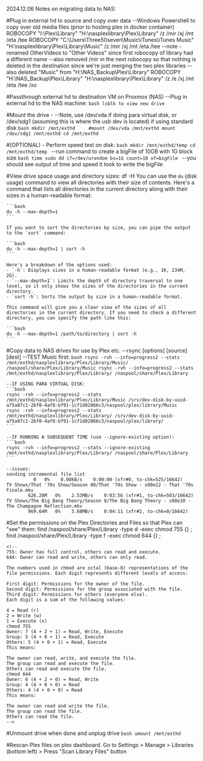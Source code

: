 2024.12.06
Notes on migrating data to NAS:

#Plug in external hd to source and copy over data
	--Windows Powershell to copy over old media files (prior to hosting plex in docker container)
	ROBOCOPY "I:\Plex\Library" "H:\nasplexlibrary\Plex\Library" /z /mir /xj /mt /eta /tee
	ROBOCOPY "C:\Users\Three50seven\Music\iTunes\iTunes Music" "H:\nasplexlibrary\Plex\Library\Music" /z /mir /xj /mt /eta /tee
	--note - renamed OtherVideos to "Other Videos" since first robocopy of library had a different name
	--also removed /mir in the next robocopy so that nothing is deleted in the destination since we're just merging the two plex libraries
	--also deleted "Music" from "H:\NAS_Backup\Plex\Library"
	ROBOCOPY "H:\NAS_Backup\Plex\Library" "H:\nasplexlibrary\Plex\Library" /z /e /xj /mt /eta /tee /xo

#Passthrough external hd to destination VM on Proxmox (NAS)
	--Plug in external hd to the NAS machine:
	```bash
	lsblk to view new drive
	```	
<!--ONLY NEEDED if passing the disk to a VM or container:
#Use virtio for faster performance on disk for VM:
	ref: https://www.youtube.com/watch?v=wGhSJ-G9jQg
	--this will use the para virtualized disk, which is ~20-25% faster than sd disk
	SSH to proxmox nas host (benolinas)
	--install 
	```bash
	apt install lshw
	lshw -class disk -class storage
	ls -l /dev/disk/by-id
	```	
	--e.g.: usb-WD_Game_Drive_575845324532303159595546-0:0-part1
	--get device name by id (not by virtual name - i.e. /dev/sdb1 etc.)
	```bash
	qm set [proxmox vm id] -virtio2 /dev/disk/by-id/[full id of disk from prev. command]
	more /etc/pve/qemu-server/[proxmox vm id].conf
	```
	--you should see a line for virtio2: /dev/disk/by-id/[full id of disk from prev. command]
	--you should also see a new hard disk in the hardware of the virtual machine (via gui)
	```bash
	lsblk
	```
	--you should now see a vda disk in the VM
-->

#Mount the drive - 
--Note, use /dev/vda if doing para virtual disk, or /dev/sdg1 (assuming this is where the usb dev is located) if using standard disk
	```bash
	mkdir /mnt/exthd	
	#mount /dev/vda /mnt/exthd
	mount /dev/sdg1 /mnt/exthd
	cd /mnt/exthd
	```

#(OPTIONAL) - Perform speed test on disk:
	```bash
	mkdir /mnt/exthd/temp
	cd /mnt/exthd/temp
	```
	--run command to create a bigFile of 10GB with 1G block size
	```bash
	time sudo dd if=/dev/urandom bs=1G count=10 of=bigFile
	```
	--you should see output of time and speed it took to write the bigFile

#View drive space usage and directory sizes:
	df -H
	You can use the `du` (disk usage) command to view all directories with their size of contents. Here's a command that lists all directories in the current directory along with their sizes in a human-readable format:

	```bash
	du -h --max-depth=1
	```

	If you want to sort the directories by size, you can pipe the output to the `sort` command:

	```bash
	du -h --max-depth=1 | sort -h
	```

	Here's a breakdown of the options used:
	- `-h`: Displays sizes in a human-readable format (e.g., 1K, 234M, 2G).
	- `--max-depth=1`: Limits the depth of directory traversal to one level, so it only shows the sizes of the directories in the current directory.
	- `sort -h`: Sorts the output by size in a human-readable format.

	This command will give you a clear view of the sizes of all directories in the current directory. If you need to check a different directory, you can specify the path like this:

	```bash
	du -h --max-depth=1 /path/to/directory | sort -h
	```

#Copy data to NAS drives for use by Plex etc.
	--rsync [options] [source] [dest]
	--TEST Music first:
	```bash
	rsync -rvh --info=progress2 --stats /mnt/exthd/nasplexlibrary/Plex/Library/Music/ /naspool/share/Plex/Library/Music
	rsync -rvh --info=progress2 --stats /mnt/exthd/nasplexlibrary/Plex/Library/ /naspool/share/Plex/Library
	```
	
	--IF USING PARA VIRTUAL DISK:
	```bash
	rsync -rvh --info=progress2 --stats /mnt/exthd/nasplexlibrary/Plex/Library/Music /srv/dev-disk-by-uuid-a75a07c1-2bf0-4af8-bf91-1cf1d02866c3/naspool/plex/library/Music
	rsync -rvh --info=progress2 --stats /mnt/exthd/nasplexlibrary/Plex/Library/ /srv/dev-disk-by-uuid-a75a07c1-2bf0-4af8-bf91-1cf1d02866c3/naspool/plex/library/
	```
	
	--IF RUNNING A SUBSEQUENT TIME (use --ignore-existing option):
	```bash
	rsync -rvh --info=progress2 --stats --ignore-existing /mnt/exthd/nasplexlibrary/Plex/Library/ /naspool/share/Plex/Library
	```
	
	--issues:
	sending incremental file list
              0   0%    0.00kB/s    0:00:00 (xfr#0, to-chk=525/16642)
	TV Shows/That '70s Show/Season 08/That '70s Show - s08e22 - That '70s Finale.mkv
			626.28M   0%    2.53MB/s    0:03:56 (xfr#1, to-chk=503/16642)
	TV Shows/The Big Bang Theory/Season 8/The Big Bang Theory - s08e10 - The Champagne Reflection.mkv
			969.64M   0%    3.68MB/s    0:04:11 (xfr#2, to-chk=0/16642)

#Set the permissions on the Plex Directories and Files so that Plex can "see" them:
	find /naspool/share/Plex/Library -type d -exec chmod 755 {} \;
	find /naspool/share/Plex/Library -type f -exec chmod 644 {} \;
	
	<!--
	755: Owner has full control, others can read and execute.
	644: Owner can read and write, others can only read.
	
	The numbers used in chmod are octal (base-8) representations of the file permissions. Each digit represents different levels of access:

	First digit: Permissions for the owner of the file.
	Second digit: Permissions for the group associated with the file.
	Third digit: Permissions for others (everyone else).
	Each digit is a sum of the following values:

	4 = Read (r)
	2 = Write (w)
	1 = Execute (x)
	chmod 755
	Owner: 7 (4 + 2 + 1) = Read, Write, Execute
	Group: 5 (4 + 0 + 1) = Read, Execute
	Others: 5 (4 + 0 + 1) = Read, Execute
	This means:

	The owner can read, write, and execute the file.
	The group can read and execute the file.
	Others can read and execute the file.
	chmod 644
	Owner: 6 (4 + 2 + 0) = Read, Write
	Group: 4 (4 + 0 + 0) = Read
	Others: 4 (4 + 0 + 0) = Read
	This means:

	The owner can read and write the file.
	The group can read the file.
	Others can read the file.
	-->
#Unmount drive when done and unplug drive
	```bash
	umount /mnt/exthd 
	```
	
#Rescan Plex files on plex dashboard.
	Go to Settings > Manage > Libraries (bottom left) > Press "Scan Library Files" button










